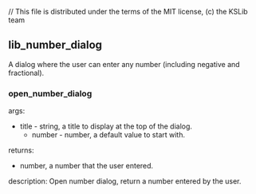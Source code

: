 // This file is distributed under the terms of the MIT license, (c) the KSLib team

## lib_number_dialog

A dialog where the user can enter any number (including negative and fractional).

### open_number_dialog

args:
  * title - string, a title to display at the top of the dialog.
	* number - number, a default value to start with.

returns:
  * number, a number that the user entered.

description:
  Open number dialog, return a number entered by  the user.
